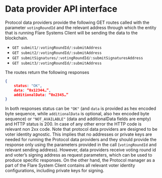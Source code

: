 # Data provider API interface

Protocol data providers provide the following GET routes called with the parameter `votingRoundId` and the relevant address through which the entity that is running Flare Systems Client will be sending the data to the blockchain.

- `GET submit1/:votingRoundId/:submitAddress`
- `GET submit2/:votingRoundId/:submitAddress`
- `GET submitSignatures/:votingRoundId/:submitSignaturesAddress`
- `GET submit3/:votingRoundId/:submitAddress`

The routes return the following responses
```json
{	
	status: "OK",
	data: “0x12344…”,
	additionalData: “0x2345…”
}
```

In both responses status can be `"OK"` (and `data` is provided as hex encoded byte sequence, while `additionalData` is optional, also hex encoded byte sequence) or `"NOT_AVAILABLE"` (data and additionalData fields are empty) and HTTP status is 200. In case of any other error the HTTP code is relevant non 2xx code.
Note that protocol data providers are designed to be voter identity agnostic. This implies that no addresses or private keys are needed for running the Protocol data providers and they should provide the response only using the parameters provided in the call (`votingRoundId` and relevant sending address). However, data providers receive voting round id and voter’s signing address as request parameters, which can be used to produce specific responses. On the other hand, the Protocol manager as a part of the Flare System Client contains all relevant voter identity configurations, including private keys for signing.
